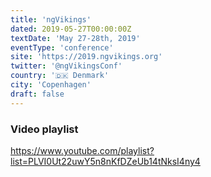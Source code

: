 ```yaml
---
title: 'ngVikings'
dated: 2019-05-27T00:00:00Z
textDate: 'May 27-28th, 2019'
eventType: 'conference'
site: 'https://2019.ngvikings.org'
twitter: '@ngVikingsConf'
country: '🇩🇰 Denmark'
city: 'Copenhagen'
draft: false
---
```


### Video playlist

https://www.youtube.com/playlist?list=PLVI0Ut22uwY5n8nKfDZeUb14tNksI4ny4
